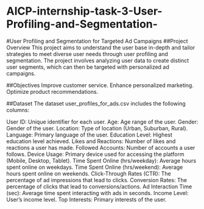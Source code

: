 # AICP-internship-task-3-User-Profiling-and-Segmentation-

#User Profiling and Segmentation for Targeted Ad Campaigns
##Project Overview
This project aims to understand the user base in-depth and tailor strategies to meet diverse user needs through user profiling and segmentation. The project involves analyzing user data to create distinct user segments, which can then be targeted with personalized ad campaigns.

##Objectives
Improve customer service.
Enhance personalized marketing.
Optimize product recommendations.


##Dataset
The dataset user_profiles_for_ads.csv includes the following columns:

User ID: Unique identifier for each user.
Age: Age range of the user.
Gender: Gender of the user.
Location: Type of location (Urban, Suburban, Rural).
Language: Primary language of the user.
Education Level: Highest education level achieved.
Likes and Reactions: Number of likes and reactions a user has made.
Followed Accounts: Number of accounts a user follows.
Device Usage: Primary device used for accessing the platform (Mobile, Desktop, Tablet).
Time Spent Online (hrs/weekday): Average hours spent online on weekdays.
Time Spent Online (hrs/weekend): Average hours spent online on weekends.
Click-Through Rates (CTR): The percentage of ad impressions that lead to clicks.
Conversion Rates: The percentage of clicks that lead to conversions/actions.
Ad Interaction Time (sec): Average time spent interacting with ads in seconds.
Income Level: User’s income level.
Top Interests: Primary interests of the user.
